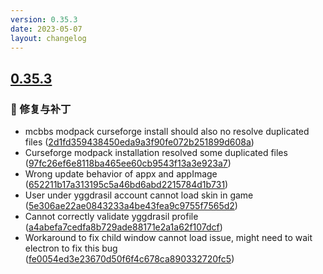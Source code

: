 ```yaml
---
version: 0.35.3
date: 2023-05-07
layout: changelog
---
```

## [0.35.3](#0.35.3)
### 🐛 修复与补丁

- mcbbs modpack curseforge install should also no resolve duplicated files ([2d1fd359438450eda9a3f90fe072b251899d608a](https://github.com/Voxelum/x-minecraft-launcher/commit/2d1fd359438450eda9a3f90fe072b251899d608a))
- Curseforge modpack installation resolved some duplicated files ([97fc26ef6e8118ba465ee60cb9543f13a3e923a7](https://github.com/Voxelum/x-minecraft-launcher/commit/97fc26ef6e8118ba465ee60cb9543f13a3e923a7))
- Wrong update behavior of appx and appImage ([652211b17a313195c5a46bd6abd2215784d1b731](https://github.com/Voxelum/x-minecraft-launcher/commit/652211b17a313195c5a46bd6abd2215784d1b731))
- User under yggdrasil account cannot load skin in game ([5e306ae22ae0843233a4be43fea9c9755f7565d2](https://github.com/Voxelum/x-minecraft-launcher/commit/5e306ae22ae0843233a4be43fea9c9755f7565d2))
- Cannot correctly validate yggdrasil profile ([a4abefa7cedfa8b729ade88171e2a1a62f107dcf](https://github.com/Voxelum/x-minecraft-launcher/commit/a4abefa7cedfa8b729ade88171e2a1a62f107dcf))
- Workaround to fix child window cannot load issue, might need to wait electron to fix this bug ([fe0054ed3e23670d50f6f4c678ca890332720fc5](https://github.com/Voxelum/x-minecraft-launcher/commit/fe0054ed3e23670d50f6f4c678ca890332720fc5))
